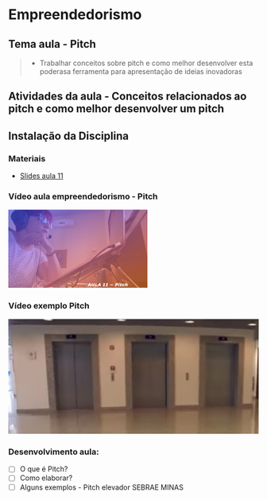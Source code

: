 # Empreendedorismo
## Tema aula - Pitch

> * Trabalhar conceitos sobre pitch e como melhor desenvolver esta poderasa ferramenta para apresentação de ideias inovadoras

## Atividades da aula - Conceitos relacionados ao pitch e como melhor desenvolver um pitch

## Instalação da Disciplina

### Materiais

- [Slides aula 11](aula_11_pitch.pdf)

### Vídeo aula empreendedorismo -  Pitch

[![Aula - Pitch](capa_aula11.png)](https://youtu.be/CpUFjraA3BQ)

### Vídeo exemplo Pitch

[![Exemplo Pitch](capa_exemplo_pitch.png)](https://www.youtube.com/watch?v=cM2BTr5-w-I)


### Desenvolvimento aula: 

- [ ] O que é Pitch?
- [ ] Como elaborar?
- [ ] Alguns exemplos - Pitch elevador SEBRAE MINAS
